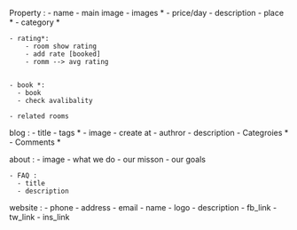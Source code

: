 Property :
    - name
    - main image 
    - images *
    - price/day 
    - description 
    - place *
    - category *

    - rating*:
        - room show rating 
        - add rate [booked]
        - romm --> avg rating 


    - book *:
      - book
      - check avalibality  
    
    - related rooms
  



blog :
    - title 
    - tags * 
    - image
    - create at 
    - authror 
    - description 
    - Categroies *
    - Comments *




about : 
    - image
    - what we do 
    - our misson 
    - our goals 


    - FAQ :
      - title 
      - description 




website :
    - phone 
    - address 
    - email 
    - name 
    - logo 
    - description 
    - fb_link 
    - tw_link 
    - ins_link